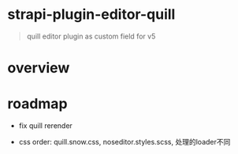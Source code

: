 # strapi-plugin-editor-quill

> quill editor plugin as custom field for v5

# overview

# roadmap

- fix quill rerender

- css order: quill.snow.css, noseditor.styles.scss, 处理的loader不同
